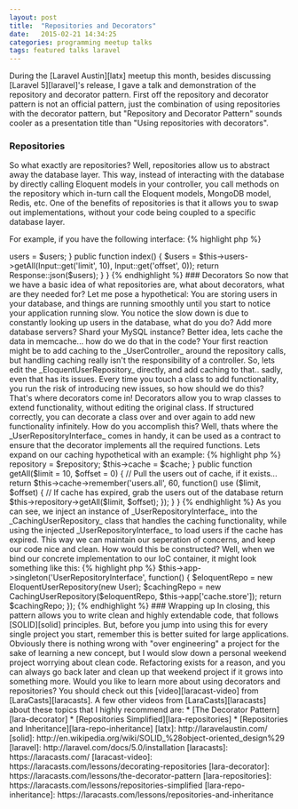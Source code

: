 ```yaml
---
layout: post
title:  "Repositories and Decorators"
date:   2015-02-21 14:34:25
categories: programming meetup talks
tags: featured talks laravel
---
```

During the [Laravel Austin][latx] meetup this month, besides discussing [Laravel 5][laravel]'s release, I gave a talk and demonstration of the repository and decorator pattern. First off the repository and decorator pattern is not an official pattern, just the combination of using repositories with the decorator pattern, but "Repository and Decorator Pattern" sounds cooler as a presentation title than "Using repositories with decorators".

### Repositories

So what exactly are repositories? Well, repositories allow us to abstract away the database layer. This way, instead of interacting with the database by directly calling Eloquent models in your controller, you call methods on the repository which in-turn call the Eloquent models, MongoDB model, Redis, etc. One of the benefits of repositories is that it allows you to swap out implementations, without your code being coupled to a specific database layer.

For example, if you have the following interface:
{% highlight php %}
<?php

interface UserRepositoryInterface {
    public function getAll($limit = 10, $offset = 0);
}
{% endhighlight %}

You could implement this interface in anyway you might need:
{% highlight php %}
<?php

class EloquentUserRepository implements UserRepositoryInterface {
    public function getAll($limit = 10, $offset = 0) {}
}

class MongoUserRepository implements UserRepositoryInterface {
    public function getAll($limit = 10, $offset = 0) {}   
}

class RedisUserRepository implements UserRepositoryInterface {
    public function getAll($limit = 10, $offset = 0) {}
}
{% endhighlight %}

And then in your controller, you could use the repository like so:
{% highlight php %}
<?php

class UserController extends Controller {
    public function __construct(UserRepositoryInterface $user)
    {
        $this->users = $users;
    }

    public function index()
    {
        $users = $this->users->getAll(Input::get('limit', 10), Input::get('offset', 0));

        return Response::json($users);
    }
}
{% endhighlight %}
### Decorators

So now that we have a basic idea of what repositories are, what about decorators, what are they needed for? Let me pose a hypothetical: You are storing users in your database, and things are running smoothly until you start to notice your application running slow. You notice the slow down is due to constantly looking up users in the database, what do you do? Add more database servers? Shard your MySQL instance? Better idea, lets cache the data in memcache... how do we do that in the code?

Your first reaction might be to add caching to the _UserController_ around the repository calls, but handling caching really isn't the responsibility of a controller. So, lets edit the _EloquentUserRepository_ directly, and add caching to that.. sadly, even that has its issues. Every time you touch a class to add functionality, you run the risk of introducing new issues, so how should we do this? That's where decorators come in!

Decorators allow you to wrap classes to extend functionality, without editing the original class. If structured correctly, you can decorate a class over and over again to add new functionality infinitely. How do you accomplish this? Well, thats where the _UserRepositoryInterface_ comes in handy, it can be used as a contract to ensure that the decorator implements all the required functions. Lets expand on our caching hypothetical with an example:
{% highlight php %}
<?php

class CachingUserRepository implements UserRepositoryInterface {
    public function __construct(UserRepositoryInterface $repository, Cache $cache) 
    {
        $this->repository = $repository;
        $this->cache = $cache;
    }

    public function getAll($limit = 10, $offset = 0) 
    {
        // Pull the users out of cache, if it exists...
        return $this->cache->remember('users.all', 60, function() use ($limit, $offset) {
            // If cache has expired, grab the users out of the database
            return $this->repository->getAll($limit, $offset);
        });
    }
}
{% endhighlight %}

As you can see, we inject an instance of _UserRepositoryInterface_ into the _CachingUserRepository_ class that handles the caching functionality, while using the injected _UserRepositoryInterface_ to load users if the cache has expired. This way we can maintain our seperation of concerns, and keep our code nice and clean. How would this be constructed? Well, when we bind our concrete implementation to our IoC container, it might look something like this:
{% highlight php %}

$this->app->singleton('UserRepositoryInterface', function() {
    $eloquentRepo = new EloquentUserRepository(new User);
    $cachingRepo = new CachingUserRepository($eloquentRepo, $this->app['cache.store']);

    return $cachingRepo;
});

{% endhighlight %}

### Wrapping up

In closing, this pattern allows you to write clean and highly extendable code, that follows [SOLID][solid] principles. But, before you jump into using this for every single project you start, remember this is better suited for large applications. Obviously there is nothing wrong with "over engineering" a project for the sake of learning a new concept, but I would slow down a personal weekend project worrying about clean code. Refactoring exists for a reason, and you can always go back later and clean up that weekend project if it grows into something more.

Would you like to learn more about using decorators and repositories? You should check out this [video][laracast-video] from [LaraCasts][laracasts]. A few other videos from [LaraCasts][laracasts] about these topics that I highly recommend are:

* [The Decorator Pattern][lara-decorator]
* [Repositories Simplified][lara-repositories]
* [Repositories and Inheritance][lara-repo-inheritance]

[latx]:                  http://laravelaustin.com/
[solid]:                 http://en.wikipedia.org/wiki/SOLID_%28object-oriented_design%29
[laravel]:               http://laravel.com/docs/5.0/installation
[laracasts]:             https://laracasts.com/
[laracast-video]:        https://laracasts.com/lessons/decorating-repositories
[lara-decorator]:        https://laracasts.com/lessons/the-decorator-pattern
[lara-repositories]:     https://laracasts.com/lessons/repositories-simplified
[lara-repo-inheritance]: https://laracasts.com/lessons/repositories-and-inheritance